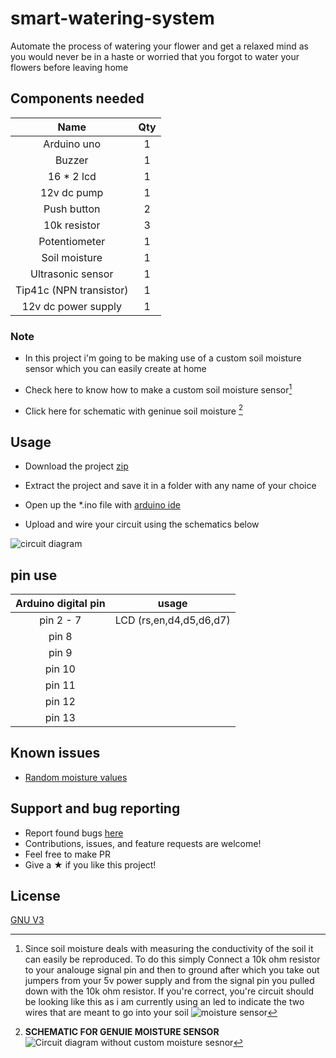# smart-watering-system

Automate the process of watering your flower and get a relaxed mind as you would never be in a haste or worried that you forgot to water your flowers before leaving home 

## Components needed

| Name | Qty |
| :---: | :---: |
| Arduino uno | 1 |
| Buzzer | 1 |
| 16 * 2 lcd | 1 |
| 12v dc pump | 1 |
| Push button | 2 |
| 10k resistor | 3 | 
| Potentiometer | 1 |
| Soil moisture | 1 |
| Ultrasonic sensor | 1 |
| Tip41c (NPN transistor) | 1 |
| 12v dc power supply | 1 |

### Note 

- In this project i'm going to be making use of a custom soil moisture sensor which you can easily create at home

- Check here to know how to make a custom soil moisture sensor[^1]

[^1]: Since soil moisture deals with measuring the conductivity of the soil it can easily be reproduced. To do this simply Connect a 10k ohm resistor to your analouge signal pin and then to ground after which you take out jumpers from your 5v power supply and from the signal pin you pulled down with the 10k ohm resistor. If you're correct, you're circuit should be looking like this as i am currently using an led to indicate the two wires that are meant to go into your soil                                        ![moisture sensor](https://user-images.githubusercontent.com/65239245/185814108-e13458bc-3dc3-41fa-a580-5545dfe56310.png)


- Click here for schematic with geninue soil moisture [^2]

[^2]:**SCHEMATIC FOR GENUIE MOISTURE SENSOR**
  ![Circuit diagram without custom moisture sesnor](https://user-images.githubusercontent.com/65239245/185812297-cc50666b-79a8-4393-af1d-9c09d9c1bcae.png)

## Usage 

- Download the project [zip](https://github.com/n1lby73/smart-watering-system/archive/refs/heads/main.zip)

- Extract the project and save it in a folder with any name of your choice 

- Open up the *.ino file with [arduino ide](https://www.arduino.cc/en/software)

- Upload and wire your circuit using the schematics below


![circuit diagram](https://user-images.githubusercontent.com/65239245/185811462-699d7f81-4db8-4ba8-acc4-001bdbfc1be7.png)


## pin use
| Arduino digital pin | usage |
| :----: | :----: |
| pin 2 - 7 | LCD (rs,en,d4,d5,d6,d7) |
| pin 8 |  | 
| pin 9 |  |
| pin 10 |  |
| pin 11 |  |
| pin 12 |  |
| pin 13 |  |
 
## Known issues
- [Random moisture values](https://github.com/n1lby73/smart-watering-system/issues/1#issue-1345617774)

## Support and bug reporting
- Report found bugs [here](https://github.com/n1lby73/smart-watering-system/issues)
- Contributions, issues, and feature requests are welcome!
- Feel free to make PR
- Give a ★ if you like this project!

## License

[GNU V3](https://github.com/n1lby73/remote-shutdown/blob/main/LICENSE)
